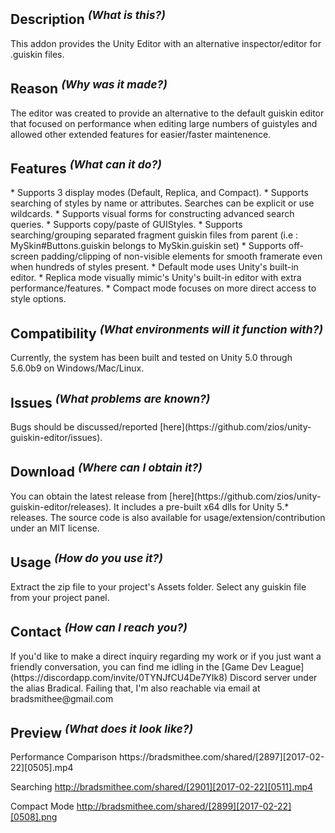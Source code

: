 <h2>Description <sup><em>(What is this?)</em></sup></h2>
This addon provides the Unity Editor with an alternative inspector/editor for .guiskin files.

<h2>Reason <sup><em>(Why was it made?)</em></sup></h2>
The editor was created to provide an alternative to the default guiskin editor that focused on performance when editing large numbers of guistyles and allowed other extended features for easier/faster maintenence.

<h2>Features <sup><em>(What can it do?)</em></sup></h2>
* Supports 3 display modes (Default, Replica, and Compact).
* Supports searching of styles by name or attributes. Searches can be explicit or use wildcards.
* Supports visual forms for constructing advanced search queries.
* Supports copy/paste of GUIStyles.
* Supports searching/grouping separated fragment guiskin files from parent (i.e : MySkin#Buttons.guiskin belongs to MySkin.guiskin set)
* Supports off-screen padding/clipping of non-visible elements for smooth framerate even when hundreds of styles present.
* Default mode uses Unity's built-in editor.
* Replica mode visually mimic's Unity's built-in editor with extra performance/features.
* Compact mode focuses on more direct access to style options.

<h2>Compatibility <sup><em>(What environments will it function with?)</em></sup></h2>
Currently, the system has been built and tested on Unity 5.0 through 5.6.0b9 on Windows/Mac/Linux.

<h2>Issues <sup><em>(What problems are known?)</em></sup></h2>
Bugs should be discussed/reported [here](https://github.com/zios/unity-guiskin-editor/issues).

<h2>Download <sup><em>(Where can I obtain it?)</em></sup></h2>
You can obtain the latest release from [here](https://github.com/zios/unity-guiskin-editor/releases). It includes a pre-built x64 dlls for Unity 5.* releases.  The source code is also available for usage/extension/contribution under an MIT license.

<h2>Usage <sup><em>(How do you use it?)</em></sup></h2>
Extract the zip file to your project's Assets folder. Select any guiskin file from your project panel.

<h2>Contact <sup><em>(How can I reach you?)</em></sup></h2>
If you'd like to make a direct inquiry regarding my work or if you just want a friendly conversation, you can find me idling in the [Game Dev League](https://discordapp.com/invite/0TYNJfCU4De7YIk8) Discord server under the alias Bradical. Failing that, I'm also reachable via email at bradsmithee@gmail.com

<h2>Preview <sup><em>(What does it look like?)</em></sup></h2>
Performance Comparison
https://bradsmithee.com/shared/[2897][2017-02-22][0505].mp4

Searching
http://bradsmithee.com/shared/[2901][2017-02-22][0511].mp4

Compact Mode
http://bradsmithee.com/shared/[2899][2017-02-22][0508].png